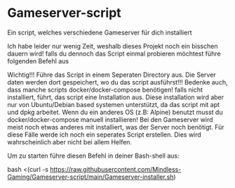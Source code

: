 # Gameserver-script
Ein script, welches verschiedene Gameserver für dich installiert


Ich habe leider nur wenig Zeit, weshalb dieses Projekt noch ein bisschen dauern wird!
falls du dennoch das Script einmal probieren möchtest führe folgenden Befehl aus

Wichtig!!! Führe das Script in einem Seperaten Directory aus. Die Server daten werden dort gespeichert, wo du das script ausführst!!! Bedenke auch, dass manche scripts docker/docker-compose benötigen! falls nicht installiert, führt, das script eine Installation aus. Diese installation wird aber nur von Ubuntu/Debian based systemen unterstützt, da das script mit apt und dpkg arbeitet.
Wenn du ein anderes OS (z.B: Alpine) benutzt musst du docker/docker-compose manuell installieren!
Bei den Gameserver wird meist noch etwas anderes mit installiert, was der Server noch benötigt. Für diese Fälle werde ich noch ein seperates Script erstellen. Dies wird wahrscheinlich aber nicht bei allem Helfen.


Um zu starten führe diesen Befehl in deiner Bash-shell aus:

bash <(curl -s https://raw.githubusercontent.com/Mindless-Gaming/Gameserver-script/main/Gameserver-installer.sh)
